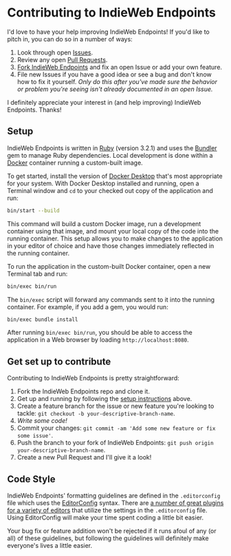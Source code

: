 # Contributing to IndieWeb Endpoints

I'd love to have your help improving IndieWeb Endpoints! If you'd like to pitch in, you can do so in a number of ways:

1. Look through open [Issues](https://github.com/jgarber623/indieweb-endpoints.cc/issues).
1. Review any open [Pull Requests](https://github.com/jgarber623/indieweb-endpoints.cc/pulls).
1. [Fork IndieWeb Endpoints](#get-set-up-to-contribute) and fix an open Issue or add your own feature.
1. File new Issues if you have a good idea or see a bug and don't know how to fix it yourself. _Only do this after you've made sure the behavior or problem you're seeing isn't already documented in an open Issue._

I definitely appreciate your interest in (and help improving) IndieWeb Endpoints. Thanks!

## Setup

IndieWeb Endpoints is written in [Ruby](https://www.ruby-lang.org) (version 3.2.1) and uses the [Bundler](https://bundler.io) gem to manage Ruby dependencies. Local development is done within a [Docker](https://docker.com) container running a custom-built image.

To get started, install the version of [Docker Desktop](https://www.docker.com/products/docker-desktop/) that's most appropriate for your system. With Docker Desktop installed and running, open a Terminal window and `cd` to your checked out copy of the application and run:

```sh
bin/start --build
```

This command will build a custom Docker image, run a development container using that image, and mount your local copy of the code into the running container. This setup allows you to make changes to the application in your editor of choice and have those changes immediately reflected in the running container.

To run the application in the custom-built Docker container, open a new Terminal tab and run:

```sh
bin/exec bin/run
```

The `bin/exec` script will forward any commands sent to it into the running container. For example, if you add a gem, you would run:

```sh
bin/exec bundle install
```

After running `bin/exec bin/run`, you should be able to access the application in a Web browser by loading `http://localhost:8080`.

## Get set up to contribute

Contributing to IndieWeb Endpoints is pretty straightforward:

1. Fork the IndieWeb Endpoints repo and clone it.
1. Get up and running by following the [setup instructions](#setup) above.
1. Create a feature branch for the issue or new feature you're looking to tackle: `git checkout -b your-descriptive-branch-name`.
1. _Write some code!_
1. Commit your changes: `git commit -am 'Add some new feature or fix some issue'`.
1. Push the branch to your fork of IndieWeb Endpoints: `git push origin your-descriptive-branch-name`.
1. Create a new Pull Request and I'll give it a look!

## Code Style

IndieWeb Endpoints' formatting guidelines are defined in the `.editorconfig` file which uses the [EditorConfig](https://editorconfig.org) syntax. There are [a number of great plugins for a variety of editors](https://editorconfig.org/#download) that utilize the settings in the `.editorconfig` file. Using EditorConfig will make your time spent coding a little bit easier.

Your bug fix or feature addition won't be rejected if it runs afoul of any (or all) of these guidelines, but following the guidelines will definitely make everyone's lives a little easier.
